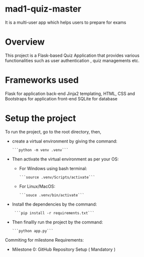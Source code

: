 # mad1-quiz-master
It is a multi-user app which helps users to prepare for exams

# Overview
This project is a Flask-based Quiz Application that provides various functionalities such as user authentication , quiz managements etc.

 # Frameworks used
Flask for application back-end
Jinja2 templating, HTML, CSS and Bootstraps for application front-end
SQLite for database 

# Setup the project

To run the project, go to the root directory, then,
- create a virtual environment by giving the command:
  
      ```python -m venv .venv```

- Then activate the virtual environment as per your OS:

    - For Windows using bash terminal:
    
          ```source .venv/Scripts/activate```
    
    - For Linux/MacOS:
    
          ```souce .venv/bin/activate```
  
- Install the dependencies by the command:
  
       ```pip install -r requirements.txt```

- Then finallly run the project by the command:

      ```python app.py```


Commiting for milestone Requirements:
- Milestone 0: GitHub Repository Setup ( Mandatory )


 
